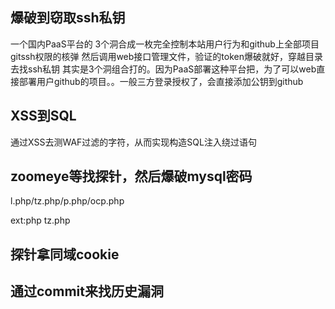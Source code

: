


## 爆破到窃取ssh私钥


一个国内PaaS平台的
3个洞合成一枚完全控制本站用户行为和github上全部项目gitssh权限的核弹
然后调用web接口管理文件，验证的token爆破就好，穿越目录去找ssh私钥
其实是3个洞组合打的。因为PaaS部署这种平台把，为了可以web直接部署用户github的项目。。一般三方登录授权了，会直接添加公钥到github


## XSS到SQL

通过XSS去测WAF过滤的字符，从而实现构造SQL注入绕过语句


## zoomeye等找探针，然后爆破mysql密码
l.php/tz.php/p.php/ocp.php

ext:php tz.php

## 探针拿同域cookie

## 通过commit来找历史漏洞

## 